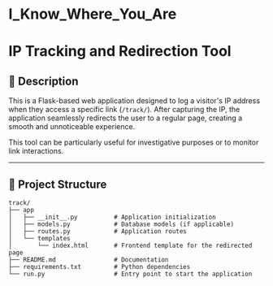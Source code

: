 # I_Know_Where_You_Are
# IP Tracking and Redirection Tool

## 📝 Description
This is a Flask-based web application designed to log a visitor's IP address when they access a specific link (`/track/`). After capturing the IP, the application seamlessly redirects the user to a regular page, creating a smooth and unnoticeable experience.

This tool can be particularly useful for investigative purposes or to monitor link interactions.

---

## 📂 Project Structure

```plaintext
track/
├── app
│   ├── __init__.py          # Application initialization
│   ├── models.py            # Database models (if applicable)
│   ├── routes.py            # Application routes
│   └── templates
│       └── index.html       # Frontend template for the redirected page
├── README.md                # Documentation
├── requirements.txt         # Python dependencies
└── run.py                   # Entry point to start the application

